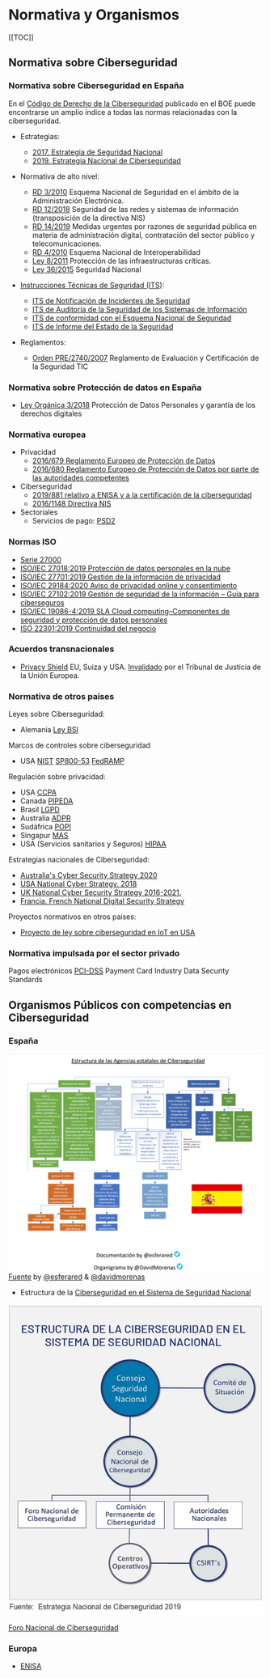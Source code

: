 # Normativa y Organismos

[[TOC]]

<!-- https://www.akamai.com/es/es/about/compliance/ -->

## Normativa sobre Ciberseguridad
### Normativa sobre Ciberseguridad en España
En el [Código de Derecho de la Ciberseguridad](https://www.boe.es/biblioteca_juridica/codigos/codigo.php?id=173&modo=1&nota=0&tab=2) publicado en el BOE puede encontrarse un amplio índice a todas las normas relacionadas con la ciberseguridad.

- Estrategias:
    - [2017. Estrategia de Seguridad Nacional](https://www.dsn.gob.es/estrategias-publicaciones/estrategias/estrategia-seguridad-nacional-2017)
    - [2019. Estrategia Nacional de Ciberseguridad](https://www.dsn.gob.es/documento/estrategia-nacional-ciberseguridad-2019)

- Normativa de alto nivel:
    - [RD 3/2010](https://www.boe.es/buscar/act.php?id=BOE-A-2010-1330) Esquema Nacional de Seguridad en el ámbito de la Administración Electrónica.
    - [RD 12/2018](https://www.boe.es/diario_boe/txt.php?id=BOE-A-2018-12257) Seguridad de las redes y sistemas de información (transposición de la directiva NIS)
    - [RD 14/2019](https://www.boe.es/buscar/act.php?id=BOE-A-2019-15790) Medidas urgentes por razones de seguridad pública en materia de administración digital, contratación del sector público y telecomunicaciones.
    - [RD 4/2010](https://www.boe.es/buscar/act.php?id=BOE-A-2010-1331) Esquema Nacional de Interoperabilidad
    - [Ley 8/2011](https://www.ccn-cert.cni.es/publico/InfraestructurasCriticaspublico/Ley82011-de28deabril-PIC.pdf) Protección
de las infraestructuras críticas.
    - [Ley 36/2015](https://www.boe.es/buscar/act.php?id=BOE-A-2015-10389) Seguridad Nacional

- [Instrucciones Técnicas de Seguridad (ITS)](https://administracionelectronica.gob.es/pae_Home/pae_Estrategias/pae_Seguridad_Inicio/Instrucciones-Tecnicas.html):
    - [ITS de Notificación de Incidentes de Seguridad](http://www.boe.es/diario_boe/txt.php?id=BOE-A-2018-5370)
    - [ITS de Auditoría de la Seguridad de los Sistemas de Información](https://www.boe.es/diario_boe/txt.php?id=BOE-A-2018-4573)
    - [ITS de conformidad con el Esquema Nacional de Seguridad](http://www.boe.es/diario_boe/txt.php?id=BOE-A-2016-10109)
    - [ITS de Informe del Estado de la Seguridad](http://www.boe.es/diario_boe/txt.php?id=BOE-A-2016-10108)

- Reglamentos:
    - [Orden PRE/2740/2007](https://www.boe.es/buscar/act.php?id=BOE-A-2007-16830) Reglamento de Evaluación y Certificación de la Seguridad TIC

### Normativa sobre Protección de datos en España
- [Ley Orgánica 3/2018](https://www.boe.es/buscar/act.php?id=BOE-A-2018-16673) Protección de Datos Personales y garantía de los derechos digitales

### Normativa europea
- Privacidad
    - [2016/679 Reglamento Europeo de Protección de Datos](https://www.boe.es/doue/2016/119/L00001-00088.pdf)
    - [2016/680 Reglamento Europeo de Protección de Datos por parte de las autoridades competentes](https://www.boe.es/doue/2016/119/L00089-00131.pdf)
- Ciberseguridad
    - [2019/881 relativo a ENISA y a la certificación de la ciberseguridad](https://eur-lex.europa.eu/legal-content/ES/TXT/?uri=CELEX%3A32019R0881)
    - [2016/1148 Directiva NIS](https://www.boe.es/doue/2016/194/L00001-00030.pdf)
- Sectoriales
    - Servicios de pago: [PSD2](https://ec.europa.eu/info/law/payment-services-psd-2-directive-eu-2015-2366_en)

### Normas ISO
- [Serie 27000](https://es.wikipedia.org/wiki/ISO/IEC_27000-series)
- [ISO/IEC 27018:2019 Protección de datos personales en la nube](https://www.iso.org/standard/76559.html)
- [ISO/IEC 27701:2019 Gestión de la información de privacidad](https://www.iso.org/standard/71670.html)
- [ISO/IEC 29184:2020 Aviso de privacidad online y consentimiento](https://www.iso.org/standard/70331.html)
- [ISO/IEC 27102:2019 Gestión de seguridad de la información – Guía para ciberseguros](https://www.iso.org/standard/72436.html)
- [ISO/IEC 19086-4:2019 SLA Cloud computing–Componentes de seguridad y protección de datos personales](https://www.iso.org/standard/68242.html)
- [ISO 22301:2019 Continuidad del negocio](https://www.iso.org/standard/75106.html)

### Acuerdos transnacionales
- [Privacy Shield](https://www.privacyshield.gov/welcome) EU, Suiza y USA. [Invalidado](https://curia.europa.eu/jcms/upload/docs/application/pdf/2020-07/cp200091es.pdf) por el Tribunal de Justicia de la Unión Europea.

### Normativa de otros paises
Leyes sobre Ciberseguridad:
* Alemania [Ley BSI](https://www.bsi.bund.de/EN/TheBSI/BSIAct/bsiact_node.html)

Marcos de controles sobre ciberseguridad
* USA [NIST](https://www.nist.gov/) [SP800-53](https://nvd.nist.gov/800-53) [FedRAMP](https://www.fedramp.gov/)

Regulación sobre privacidad:
* USA [CCPA](https://oag.ca.gov/privacy/ccpa)
* Canada [PIPEDA](https://www.priv.gc.ca/en/privacy-topics/privacy-laws-in-canada/the-personal-information-protection-and-electronic-documents-act-pipeda/)
* Brasil [LGPD](https://gdpr.eu/gdpr-vs-lgpd)
* Australia [ADPR](https://www.oaic.gov.au/privacy-law/privacy-act/)
* Sudáfrica [POPI](https://popia.co.za/)
* Singapur [MAS](https://www.mas.gov.sg/-/media/MAS/Regulations-and-Financial-Stability/Regulatory-and-Supervisory-Framework/Risk-Management/Outsourcing-Guidelines_Jul-2016-revised-on-5-Oct-2018.pdf)
* USA (Servicios sanitarios y Seguros) [HIPAA](https://aspe.hhs.gov/report/health-insurance-portability-and-accountability-act-1996)

Estrategias nacionales de Ciberseguridad:
- [Australia's Cyber Security Strategy 2020](https://www.homeaffairs.gov.au/cyber-security-subsite/files/cyber-security-strategy-2020.pdf)
- [USA National Cyber Strategy. 2018](https://www.whitehouse.gov/wp-content/uploads/2018/09/National-Cyber-Strategy.pdf)
- [UK National Cyber Security Strategy 2016-2021.](https://assets.publishing.service.gov.uk/government/uploads/system/uploads/attachment_data/file/567242/national_cyber_security_strategy_2016.pdf)
- [Francia. French National Digital Security Strategy](https://www.ssi.gouv.fr/uploads/2015/10/strategie_nationale_securite_numerique_en.pdf)

Proyectos normativos en otros paises:
- [Proyecto de ley sobre ciberseguridad en IoT en USA](https://www.congress.gov/bill/116th-congress/senate-bill/734?q=%7B%22search%22%3A%5B%22Internet+of+Things)

### Normativa impulsada por el sector privado
Pagos electrónicos [PCI-DSS](https://es.pcisecuritystandards.org/pci_security/) Payment Card Industry Data Security Standards


## Organismos Públicos con competencias en Ciberseguridad
### España

<!-- ![IMG](./img/organismoscompetentes.jpg) -->
![IMG](./img/estructuraagencias.png)
 [Fuente](https://www.pabloyglesias.com/listado-agencias-ciberseguridad-espana/) by [@esferared](https://twitter.com/ESFERARED/status/1151418991073779713?s=20) & [@davidmorenas](https://twitter.com/davidmorenas)

* Estructura de la [Ciberseguridad en el Sistema de Seguridad Nacional](https://www.dsn.gob.es/es/sistema-seguridad-nacional/qu%C3%A9-es-seguridad-nacional/%C3%A1mbitos-seguridad-nacional/ciberseguridad) 

![IMG](./img/dsn.jpg)

[Foro Nacional de Ciberseguridad](https://foronacionalciberseguridad.es/)

### Europa
- [ENISA](https://www.enisa.europa.eu/)
